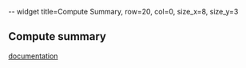 -- widget title=Compute Summary, row=20, col=0, size_x=8, size_y=3

## Compute summary
[documentation](https://github.com/databrickslabs/ucx/blob/main/docs/assessment.md)
